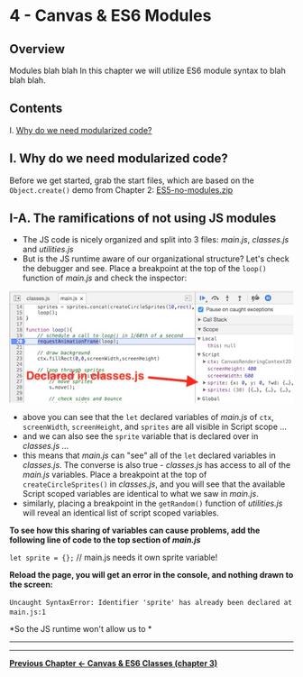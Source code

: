 # 4 - Canvas & ES6 Modules

## Overview
Modules blah blah 
In this chapter we will utilize ES6 module syntax to blah blah blah.


## Contents
<!--- Local Navigation --->
I. [Why do we need modularized code?](#section1)



## I. <a id="section1">Why do we need modularized code?

Before we get started, grab the start files, which are based on the `Object.create()` demo from Chapter 2: [ES5-no-modules.zip](_files/ES5-no-modules.zip)

## I-A. The ramifications of not using JS modules

* The JS code is nicely organized and split into 3 files: *main.js*, *classes.js* and *utilities.js*
* But is the JS runtime aware of our organizational structure? Let's check the debugger and see. Place a breakpoint at the top of the `loop()` function of *main.js* and check the inspector:

![Screenshot](_images/canvas-sprites-ES-6-modules-1.jpg)

- above you can see that the `let` declared variables of *main.js* of `ctx`, `screenWidth`, `screenHeight`, and `sprites` are all visible in Script scope ...
- and we can also see the `sprite` variable that is declared over in *classes.js* ...
- this means that *main.js* can "see" all of the `let` declared  variables in *classes.js*. The converse is also true - *classes.js* has access to all of the *main.js* variables. Place a breakpoint at the top of `createCircleSprites()` in *classes.js*, and you will see that the available Script scoped variables are identical to what we saw in *main.js*.
- similarly, placing a breakpoint in the `getRandom()` function of *utilities.js* will reveal an identical list of script scoped variables.

**To see how this sharing of variables can cause problems, add the following line of code to the top section of *main.js***

`let sprite = {};` // main.js needs it own sprite variable!

**Reload the page, you will get an error in the console, and nothing drawn to the screen:**

`Uncaught SyntaxError: Identifier 'sprite' has already been declared at main.js:1`

*So the JS runtime won't allow us to *

<hr><hr>

**[Previous Chapter <- Canvas & ES6 Classes (chapter 3)](canvas-sprites-3.md)**
